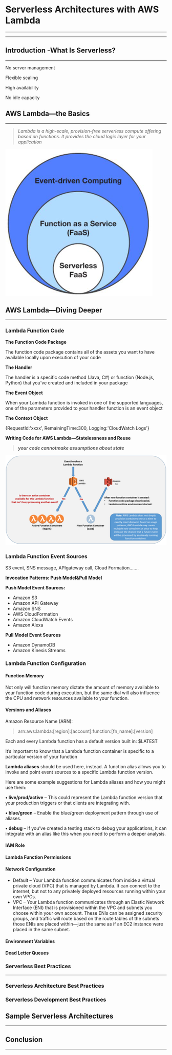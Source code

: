 # Serverless Architectures with AWS Lambda

---

---

## Introduction -What Is Serverless?

---

No server management

Flexible scaling

High availability

No idle capacity

## AWS Lambda—the Basics

---

> _Lambda is a high-scale, provision-free serverless compute offering based on functions. It provides the cloud logic layer for your application_

![](/assets/serverless1.png)

## AWS Lambda—Diving Deeper

---

### Lambda Function Code

**The Function Code Package**

The function code package contains all of the assets you want to have available locally upon execution of your code

**The Handler**

The handler is a specific code method \(Java, C\#\) or function \(Node.js, Python\) that you’ve created and included in your package

**The Event Object**

When your Lambda function is invoked in one of the supported languages, one of the parameters provided to your handler function is an event object

**The Context Object**

{RequestId:'xxxx', RemainingTime:300, Logging:'CloudWatch Logs'}

**Writing Code for AWS Lambda—Statelessness and Reuse**

> _**your code cannotmake assumptions about state**_

![](/assets/lambdacode1.png)

### Lambda Function Event Sources

S3 event, SNS message, APIgateway call, Cloud Formation.......

**Invocation Patterns: Push Model&Pull Model**

**Push Model Event Sources:**

* Amazon S3
* Amazon API Gateway
* Amazon SNS
* AWS CloudFormation
* Amazon CloudWatch Events
* Amazon Alexa

**Pull Model Event Sources**

* Amazon DynamoDB
* Amazon Kinesis Streams

### Lambda Function Configuration

#### **Function Memory**

Not only will function memory dictate the amount of memory available to  
 your function code during execution, but the same dial will also influence the CPU and network resources available to your function.

#### **Versions and Aliases**

Amazon Resource Name \(ARN\):

> arn:aws:lambda:\[region\]:\[account\]:function:\[fn\_name\]:\[version\]

Each and every Lambda function has a default version built in: $LATEST

It’s important to know that a Lambda function container is specific to a particular version of your function

**Lambda aliases** should be used here, instead. A function alias allows you to invoke and point event sources to a specific Lambda function version.

Here are some example suggestions for Lambda aliases and how you might use them:

**• live/prod/active** – This could represent the Lambda function version that your production triggers or that clients are integrating with.

**• blue/green** – Enable the blue/green deployment pattern through use of aliases.

**• debug** – If you’ve created a testing stack to debug your applications, it can integrate with an alias like this when you need to perform a deeper analysis.

#### **IAM Role**

#### Lambda Function Permissions

#### Network Configuration

* Default – Your Lambda function communicates from inside a virtual private cloud \(VPC\) that is managed by Lambda. It can connect to the internet, but not to any privately deployed resources running within your own VPCs.
*  VPC – Your Lambda function communicates through an Elastic Network Interface \(ENI\) that is provisioned within the VPC and subnets you choose within your own account. These ENIs can be assigned security groups, and traffic will route based on the route tables of the subnets those ENIs are placed within—just the same as if an EC2 instance were placed in the same subnet.

#### Environment Variables

#### Dead Letter Queues



### Serverless Best Practices

---

### Serverless Architecture Best Practices

### Serverless Development Best Practices

## Sample Serverless Architectures

---

## Conclusion

---



